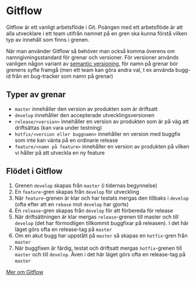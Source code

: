 # Gitflow

Gitflow är ett vanligt arbetsflöde i Git. Poängen med ett arbetsflöde är att alla utvecklare i ett team utifrån namnet på en gren ska kunna förstå vilken typ av innehåll som finns i grenen.

När man använder Gitflow så behöver man också komma överens om namngivningsstandard för grenar och versioner. För versioner används vanligen någon variant av [semantic versioning](https://semver.org/), för namn på grenar bör grenens syfte framgå (men ett team kan göra andra val, t ex använda bugg-id från en bug-tracker som namn på grenar)

## Typer av grenar
* `master` innehåller den version av produkten som är driftsatt
* `develop` innehåller den accepterade utvecklingsversionen
* `release/<version>` innehåller en version av produkten som är på väg att driftsättas (kan vara under testning)
* `hotfix/<version eller buggnamn>` innehåller en version med buggfix som inte kan vänta på en ordinarie release
* `feature/<namn på feature>` innehåller en version av produkten på vilken vi håller på att utveckla en ny feature


## Flödet i Gitflow
1. Grenen `develop` skapas från `master` (i tidernas begynnelse)
1. En `feature`-gren skapas från `develop` för utveckling
1. När `feature`-grenen är klar och har testats mergas den tillbaks i `develop` (ofta efter att en `rebase` mot `develop` har gjorts)
1. En `release`-gren skapas från `develop` för att förbereda för release
1. När driftsättningen är klar mergas `release`-grenen till master och till `develop` (det har förmodligen tillkommit buggfixar på releasen). I det här läget görs ofta en release-tag på `master`
1. Om en akut bugg har uppstått på `master` så skapas en `hotfix`-gren från `master`
1. När buggfixen är färdig, testat och driftsatt mergas `hotfix`-grenen till `master` och till `develop`. Även i det här läget görs ofta en release-tag på `master`

[Mer om Gitflow](https://www.atlassian.com/git/tutorials/comparing-workflows/gitflow-workflow)
